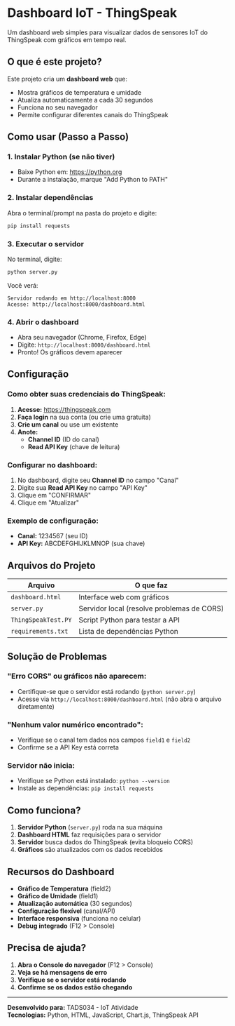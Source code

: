# Dashboard IoT - ThingSpeak

Um dashboard web simples para visualizar dados de sensores IoT do ThingSpeak com gráficos em tempo real.

## O que é este projeto?

Este projeto cria um **dashboard web** que:
- Mostra gráficos de temperatura e umidade
- Atualiza automaticamente a cada 30 segundos
- Funciona no seu navegador
- Permite configurar diferentes canais do ThingSpeak

## Como usar (Passo a Passo)

### 1. **Instalar Python** (se não tiver)
- Baixe Python em: https://python.org
- Durante a instalação, marque "Add Python to PATH"

### 2. **Instalar dependências**
Abra o terminal/prompt na pasta do projeto e digite:
```bash
pip install requests
```

### 3. **Executar o servidor**
No terminal, digite:
```bash
python server.py
```
Você verá:
```
Servidor rodando em http://localhost:8000
Acesse: http://localhost:8000/dashboard.html
```

### 4. **Abrir o dashboard**
- Abra seu navegador (Chrome, Firefox, Edge)
- Digite: `http://localhost:8000/dashboard.html`
- Pronto! Os gráficos devem aparecer

## Configuração

### **Como obter suas credenciais do ThingSpeak:**

1. **Acesse:** https://thingspeak.com
2. **Faça login** na sua conta (ou crie uma gratuita)
3. **Crie um canal** ou use um existente
4. **Anote:**
   - **Channel ID** (ID do canal)
   - **Read API Key** (chave de leitura)

### **Configurar no dashboard:**
1. No dashboard, digite seu **Channel ID** no campo "Canal"
2. Digite sua **Read API Key** no campo "API Key"
3. Clique em "CONFIRMAR"
4. Clique em "Atualizar"

### **Exemplo de configuração:**
- **Canal:** 1234567 (seu ID)
- **API Key:** ABCDEFGHIJKLMNOP (sua chave)

## Arquivos do Projeto

| Arquivo | O que faz |
|---------|-----------|
| `dashboard.html` | Interface web com gráficos |
| `server.py` | Servidor local (resolve problemas de CORS) |
| `ThingSpeakTest.PY` | Script Python para testar a API |
| `requirements.txt` | Lista de dependências Python |

## Solução de Problemas

### **"Erro CORS" ou gráficos não aparecem:**
- Certifique-se que o servidor está rodando (`python server.py`)
- Acesse via `http://localhost:8000/dashboard.html` (não abra o arquivo diretamente)

### **"Nenhum valor numérico encontrado":**
- Verifique se o canal tem dados nos campos `field1` e `field2`
- Confirme se a API Key está correta

### **Servidor não inicia:**
- Verifique se Python está instalado: `python --version`
- Instale as dependências: `pip install requests`

## Como funciona?

1. **Servidor Python** (`server.py`) roda na sua máquina
2. **Dashboard HTML** faz requisições para o servidor
3. **Servidor** busca dados do ThingSpeak (evita bloqueio CORS)
4. **Gráficos** são atualizados com os dados recebidos

## Recursos do Dashboard

- **Gráfico de Temperatura** (field2)
- **Gráfico de Umidade** (field1)
- **Atualização automática** (30 segundos)
- **Configuração flexível** (canal/API)
- **Interface responsiva** (funciona no celular)
- **Debug integrado** (F12 > Console)

## Precisa de ajuda?

1. **Abra o Console do navegador** (F12 > Console)
2. **Veja se há mensagens de erro**
3. **Verifique se o servidor está rodando**
4. **Confirme se os dados estão chegando**

---

**Desenvolvido para:** TADS034 - IoT Atividade  
**Tecnologias:** Python, HTML, JavaScript, Chart.js, ThingSpeak API